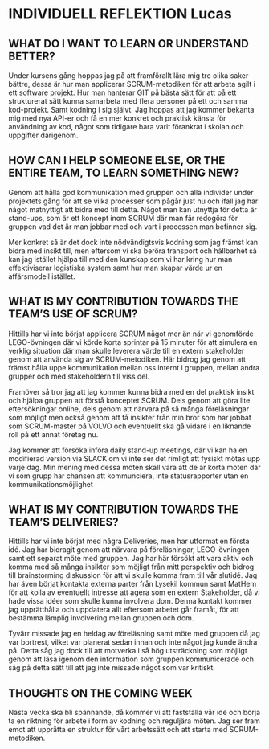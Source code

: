 # INDIVIDUELL REFLEKTION Lucas

## WHAT DO I WANT TO LEARN OR UNDERSTAND BETTER?
Under kursens gång hoppas jag på att framförallt lära mig tre olika saker bättre, dessa är hur man applicerar SCRUM-metodiken för att arbeta agilt i ett software projekt. Hur man hanterar GIT på bästa sätt för att på ett strukturerat sätt kunna samarbeta med flera personer på ett och samma kod-projekt. Samt kodning i sig självt. Jag hoppas att jag kommer bekanta mig med nya API-er och få en mer konkret och praktisk känsla för användning av kod, något som tidigare bara varit förankrat i skolan och uppgifter därigenom. 

## HOW CAN I HELP SOMEONE ELSE, OR THE ENTIRE TEAM, TO LEARN SOMETHING NEW? 
Genom att hålla god kommunikation med gruppen och alla individer under projektets gång för att se vilka processer som pågår just nu och ifall jag har något matnyttigt att bidra med till detta. Något man kan utnyttja för detta är stand-ups, som är ett koncept inom SCRUM där man får redogöra för gruppen vad det är man jobbar med och vart i processen man befinner sig. 

Mer konkret så är det dock inte nödvändigtsvis kodning som jag främst kan bidra med insikt till, men eftersom vi ska beröra transport och hållbarhet så kan jag istället hjälpa till med den kunskap som vi har kring hur man effektiviserar logistiska system samt hur man skapar värde ur en affärsmodell istället. 

## WHAT IS MY CONTRIBUTION TOWARDS THE TEAM’S USE OF SCRUM? 
Hittills har vi inte börjat applicera SCRUM något mer än när vi genomförde LEGO-övningen där vi körde korta sprintar på 15 minuter för att simulera en verklig situation där man skulle leverera värde till en extern stakeholder genom att använda sig av SCRUM-metodiken. Här bidrog jag genom att främst hålla uppe kommunikation mellan oss internt i gruppen, mellan andra grupper och med stakeholdern till viss del. 

Framöver så tror jag att jag kommer kunna bidra med en del praktisk insikt och hjälpa gruppen att förstå konceptet SCRUM. Dels genom att göra lite eftersökningar online, dels genom att närvara på så många föreläsningar som möjligt men också genom att få insikter från min bror som har jobbat som SCRUM-master på VOLVO och eventuellt ska gå vidare i en liknande roll på ett annat företag nu. 

Jag kommer att försöka införa daily stand-up meetings, där vi kan ha en modifierad version via SLACK om vi inte ser det rimligt att fysiskt mötas upp varje dag. Min mening med dessa möten skall vara att de är korta möten där vi som grupp har chansen att kommunciera, inte statusrapporter utan en kommunikationsmöjlighet

## WHAT IS MY CONTRIBUTION TOWARDS THE TEAM’S DELIVERIES? 
Hittills har vi inte börjat med några Deliveries, men har utformat en första idé. Jag har bidragit genom att närvara på föreläsningar, LEGO-övningen samt ett separat möte med gruppen. Jag har här försökt att vara aktiv och komma med så många insikter som möjligt från mitt perspektiv och bidrog till brainstorming diskussion för att vi skulle komma fram till vår slutidé. Jag har även börjat kontakta externa parter från Lysekil kommun samt MatHem för att kolla av eventuellt intresse att agera som en extern Stakeholder, då vi hade vissa idéer som skulle kunna involvera dom. Denna kontakt kommer jag upprätthålla och uppdatera allt eftersom arbetet går framåt, för att bestämma lämplig involvering mellan gruppen och dom. 

Tyvärr missade jag en heldag av föreläsning samt möte med gruppen då jag var bortrest, vilket var planerat sedan innan och inte något jag kunde ändra på. Detta såg jag dock till att motverka i så hög utsträckning som möjligt genom att läsa igenom den information som gruppen kommunicerade och såg på detta sätt till att jag inte missade något som var kritiskt. 

## THOUGHTS ON THE COMING WEEK
Nästa vecka ska bli spännande, då kommer vi att fastställa vår idé och börja ta en riktning för arbete i form av kodning och reguljära möten. Jag ser fram emot att upprätta en struktur för vårt arbetssätt och att starta med SCRUM-metodiken. 

